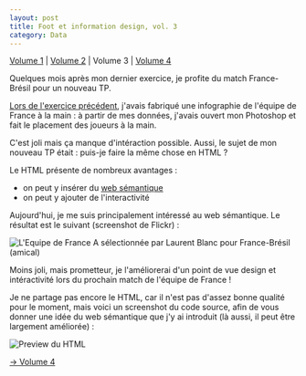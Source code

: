 ```yaml
---
layout: post
title: Foot et information design, vol. 3
category: Data
---
```


[Volume 1][tp1] | [Volume 2][tp2] | Volume 3 | [Volume 4][tp4]

Quelques mois après mon dernier exercice, je profite du match France-Brésil pour
un nouveau TP.

[Lors de l'exercice précédent][tp2], j'avais fabriqué une infographie de
l'équipe de France à la main : à partir de mes données, j'avais ouvert mon
Photoshop et fait le placement des joueurs à la main.

C'est joli mais ça manque d'intéraction possible. Aussi, le sujet de mon nouveau
TP était : puis-je faire la même chose en HTML ?

Le HTML présente de nombreux avantages :

- on peut y insérer du
  [web sémantique](https://fr.wikipedia.org/wiki/Web_s%C3%A9mantique)
- on peut y ajouter de l'interactivité

Aujourd'hui, je me suis principalement intéressé au web sémantique. Le résultat
est le suivant (screenshot de Flickr) :

![L'Equipe de France A sélectionnée par Laurent Blanc pour France-Brésil (amical)](../../assets/images/fff-selection-by-mick-html.png)

Moins joli, mais prometteur, je l'améliorerai d'un point de vue design et
intéractivité lors du prochain match de l'équipe de France !

Je ne partage pas encore le HTML, car il n'est pas d'assez bonne qualité pour le
moment, mais voici un screenshot du code source, afin de vous donner une idée du
web sémantique que j'y ai introduit (là aussi, il peut être largement améliorée)
:

![Preview du HTML](../../assets/images/fff-selection-by-mick-html-preview.png)

[→ Volume 4][tp4]

[tp1]: https://mickf.net/tech/premiers-pas-en-design-de-l-information/
[tp2]:
  https://mickf.net/tech/second-tp-d-information-design-toujours-sur-l-equipe-de-france/
[tp4]: https://mickf.net/tech/quatrieme-tp-d-information-design/
